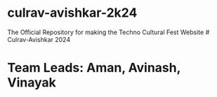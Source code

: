 # culrav-avishkar-2k24

The Official Repository for making the Techno Cultural Fest Website # Culrav-Avishkar 2024

# Team Leads: Aman, Avinash, Vinayak
